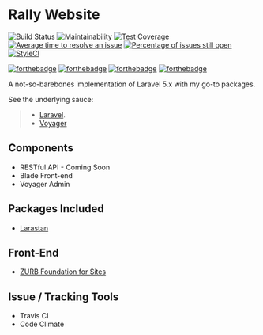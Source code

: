 # Rally Website

[![Build Status](https://travis-ci.org/RufusMbugua/rally-website.svg?branch=master)](https://travis-ci.org/RufusMbugua/rally-website)
[![Maintainability](https://api.codeclimate.com/v1/badges/a99a88d28ad37a79dbf6/maintainability)](https://codeclimate.com/github/codeclimate/codeclimate/maintainability)
[![Test Coverage](https://api.codeclimate.com/v1/badges/a99a88d28ad37a79dbf6/test_coverage)](https://codeclimate.com/github/codeclimate/codeclimate/test_coverage)
[![Average time to resolve an issue](http://isitmaintained.com/badge/resolution/rufusmbugua/rally-website.svg)](http://isitmaintained.com/project/rufusmbugua/rally-website "Average time to resolve an issue")
[![Percentage of issues still open](http://isitmaintained.com/badge/open/rufusmbugua/rally-website.svg)](http://isitmaintained.com/project/rufusmbugua/rally-website "Percentage of issues still open")
[![StyleCI](https://github.styleci.io/repos/142281714/shield?branch=master)](https://github.styleci.io/repos/142281714)

[![forthebadge](https://forthebadge.com/images/badges/powered-by-electricity.svg)](https://forthebadge.com)
[![forthebadge](https://forthebadge.com/images/badges/powered-by-netflix.svg)](https://forthebadge.com)
[![forthebadge](https://forthebadge.com/images/badges/built-with-love.svg)](https://forthebadge.com)
[![forthebadge](https://forthebadge.com/images/badges/built-with-science.svg)](https://forthebadge.com)

A not-so-barebones implementation of Laravel 5.x with my go-to packages. 

See the underlying sauce:
> * [Laravel](README_Laravel.md).
> * [Voyager](https://github.com/the-control-group/voyager/blob/1.1/README.md)



## Components
+ RESTful API - Coming Soon
+ Blade Front-end
+ Voyager Admin

## Packages Included

+ [Larastan](https://github.com/nunomaduro/larastan)

## Front-End

+ [ZURB Foundation for Sites](https://foundation.zurb.com/sites.html)

## Issue / Tracking Tools

+ Travis CI
+ Code Climate
